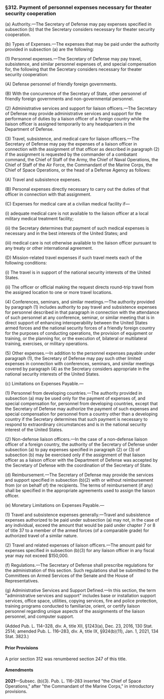 ### §312. Payment of personnel expenses necessary for theater security cooperation ###

(a) Authority.—The Secretary of Defense may pay expenses specified in subsection (b) that the Secretary considers necessary for theater security cooperation.

(b) Types of Expenses.—The expenses that may be paid under the authority provided in subsection (a) are the following:

(1) Personnel expenses.—The Secretary of Defense may pay travel, subsistence, and similar personnel expenses of, and special compensation for, the following that the Secretary considers necessary for theater security cooperation:

(A) Defense personnel of friendly foreign governments.

(B) With the concurrence of the Secretary of State, other personnel of friendly foreign governments and non-governmental personnel.

(2) Administrative services and support for liaison officers.—The Secretary of Defense may provide administrative services and support for the performance of duties by a liaison officer of a foreign country while the liaison officer is assigned temporarily to any headquarters in the Department of Defense.

(3) Travel, subsistence, and medical care for liaison officers.—The Secretary of Defense may pay the expenses of a liaison officer in connection with the assignment of that officer as described in paragraph (2) if the assignment is requested by the commander of a combatant command, the Chief of Staff of the Army, the Chief of Naval Operations, the Chief of Staff of the Air Force, the Commandant of the Marine Corps, the Chief of Space Operations, or the head of a Defense Agency as follows:

(A) Travel and subsistence expenses.

(B) Personal expenses directly necessary to carry out the duties of that officer in connection with that assignment.

(C) Expenses for medical care at a civilian medical facility if—

(i) adequate medical care is not available to the liaison officer at a local military medical treatment facility;

(ii) the Secretary determines that payment of such medical expenses is necessary and in the best interests of the United States; and

(iii) medical care is not otherwise available to the liaison officer pursuant to any treaty or other international agreement.

(D) Mission-related travel expenses if such travel meets each of the following conditions:

(i) The travel is in support of the national security interests of the United States.

(ii) The officer or official making the request directs round-trip travel from the assigned location to one or more travel locations.

(4) Conferences, seminars, and similar meetings.—The authority provided by paragraph (1) includes authority to pay travel and subsistence expenses for personnel described in that paragraph in connection with the attendance of such personnel at any conference, seminar, or similar meeting that is in direct support of enhancing interoperability between the United States armed forces and the national security forces of a friendly foreign country for the purposes of conducting operations, the provision of equipment or training, or the planning for, or the execution of, bilateral or multilateral training, exercises, or military operations.

(5) Other expenses.—In addition to the personnel expenses payable under paragraph (1), the Secretary of Defense may pay such other limited expenses in connection with conferences, seminars, and similar meetings covered by paragraph (4) as the Secretary considers appropriate in the national security interests of the United States.

(c) Limitations on Expenses Payable.—

(1) Personnel from developing countries.—The authority provided in subsection (a) may be used only for the payment of expenses of, and special compensation for, personnel from developing countries, except that the Secretary of Defense may authorize the payment of such expenses and special compensation for personnel from a country other than a developing country if the Secretary determines that such payment is necessary to respond to extraordinary circumstances and is in the national security interest of the United States.

(2) Non-defense liaison officers.—In the case of a non-defense liaison officer of a foreign country, the authority of the Secretary of Defense under subsection (a) to pay expenses specified in paragraph (2) or (3) of subsection (b) may be exercised only if the assignment of that liaison officer as a liaison officer with the Department of Defense was accepted by the Secretary of Defense with the coordination of the Secretary of State.

(d) Reimbursement.—The Secretary of Defense may provide the services and support specified in subsection (b)(2) with or without reimbursement from (or on behalf of) the recipients. The terms of reimbursement (if any) shall be specified in the appropriate agreements used to assign the liaison officer.

(e) Monetary Limitations on Expenses Payable.—

(1) Travel and subsistence expenses generally.—Travel and subsistence expenses authorized to be paid under subsection (a) may not, in the case of any individual, exceed the amount that would be paid under chapter 7 or 8 of title 37 to a member of the armed forces (of a comparable grade) for authorized travel of a similar nature.

(2) Travel and related expenses of liaison officers.—The amount paid for expenses specified in subsection (b)(3) for any liaison officer in any fiscal year may not exceed $150,000.

(f) Regulations.—The Secretary of Defense shall prescribe regulations for the administration of this section. Such regulations shall be submitted to the Committees on Armed Services of the Senate and the House of Representatives.

(g) Administrative Services and Support Defined.—In this section, the term "administrative services and support" includes base or installation support services, office space, utilities, copying services, fire and police protection, training programs conducted to familiarize, orient, or certify liaison personnel regarding unique aspects of the assignments of the liaison personnel, and computer support.

(Added Pub. L. 114–328, div. A, title XII, §1243(a), Dec. 23, 2016, 130 Stat. 2514; amended Pub. L. 116–283, div. A, title IX, §924(b)(11), Jan. 1, 2021, 134 Stat. 3823.)

#### Prior Provisions ####

A prior section 312 was renumbered section 247 of this title.

#### Amendments ####

**2021**—Subsec. (b)(3). Pub. L. 116–283 inserted "the Chief of Space Operations," after "the Commandant of the Marine Corps," in introductory provisions.